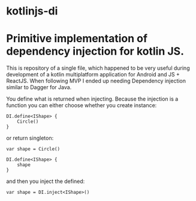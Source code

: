# kotlinjs-di
<h1>Primitive implementation of dependency injection for kotlin JS.</h1>

This is repository of a single file, which happened to be very useful during development of a kotlin multiplatform application for Android and JS + ReactJS. 
When following MVP I ended up needing Dependency injection similar to Dagger for Java.

You define what is returned when injecting. Because the injection is a function you can either choose whether you 
create instance:
```
DI.define<IShape> {
    Circle()
}
```

or return singleton:
```
var shape = Circle()

DI.define<IShape> {
    shape
}
```

and then you inject the defined:
```
var shape = DI.inject<IShape>()
```



 
